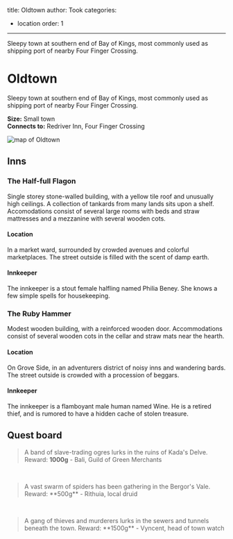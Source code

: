 title: Oldtown
author: Took
categories:
- location
order: 1
---

Sleepy town at southern end of Bay of Kings, most commonly used as shipping port of nearby Four Finger Crossing. 

<!-- more -->

# Oldtown

Sleepy town at southern end of Bay of Kings, most commonly used as shipping port of nearby Four Finger Crossing. 

**Size:** Small town  
**Connects to:** Redriver Inn, Four Finger Crossing

<img class="img-center" src="oldtown.svg" alt="map of Oldtown">

## Inns

### The Half-full Flagon
Single storey stone-walled building, with a yellow tile roof and unusually high ceilings. A collection of tankards from many lands sits upon a shelf. Accomodations consist of several large rooms with beds and straw mattresses and a mezzanine with several wooden cots.

#### Location
In a market ward, surrounded by crowded avenues and colorful marketplaces. The street outside is filled with the scent of damp earth.

#### Innkeeper	
The innkeeper is a stout female halfling named Philia Beney. She knows a few simple spells for housekeeping.

### The Ruby Hammer
Modest wooden building, with a reinforced wooden door. Accommodations consist of several wooden cots in the cellar and straw mats near the hearth.

#### Location	
On Grove Side, in an adventurers district of noisy inns and wandering bards. The street outside is crowded with a procession of beggars.

#### Innkeeper	
The innkeeper is a flamboyant male human named Wine. He is a retired thief, and is rumored to have a hidden cache of stolen treasure.

## Quest board
> A band of slave-trading ogres lurks in the ruins of Kada's Delve.
> Reward: **1000g**
> \- Bali, Guild of Green Merchants

<br>

<blockquote class="done"><p>
A vast swarm of spiders has been gathering in the Bergor's Vale.
Reward: **500g**
- Rithuia, local druid
</p></blockquote>

<br>

<blockquote class="done"><p>
A gang of thieves and murderers lurks in the sewers and tunnels beneath the town.
Reward: **1500g**
- Vyncent, head of town watch
</p></blockquote>


